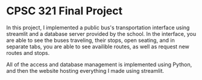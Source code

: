 # CPSC 321 Final Project

In this project, I implemented a public bus's transportation interface using streamlit and a database server provided by the school. In the interface, you are able to see the buses traveling, their stops, open seating, and in separate tabs, you are able to see availible routes, as well as request new routes and stops. 

All of the access and database management is implemented using Python, and then the website hosting everything I made using streamlit.

